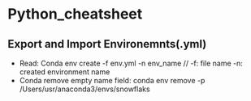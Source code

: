 # Python_cheatsheet

## Export and Import Environemnts(.yml)
* Read: Conda env create -f env.yml -n env_name // -f: file name -n: created environment name
* Conda remove empty name field: conda env remove -p /Users/usr/anaconda3/envs/snowflaks
